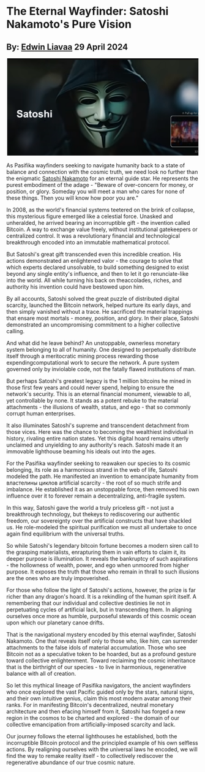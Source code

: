 # The Eternal Wayfinder: Satoshi Nakamoto's Pure Vision 
## By: [Edwin Liavaa](https://github.com/EdwinLiavaa) 29 April 2024

<p align="center">
 <img width="500" src="https://github.com/EdwinLiavaa/liavaa.space/blob/main/blog/20240429/pic.png">
</p>

As Pasifika wayfinders seeking to navigate humanity back to a state of balance and connection with the cosmic truth, we need look no further than the enigmatic [Satoshi Nakamoto](https://en.wikipedia.org/wiki/Satoshi_Nakamoto) for an eternal guide star. He represents the purest embodiment of the adage - "Beware of over-concern for money, or position, or glory. Someday you will meet a man who cares for none of these things. Then you will know how poor you are."

In 2008, as the world's financial systems teetered on the brink of collapse, this mysterious figure emerged like a celestial force. Unasked and unheralded, he arrived bearing an incorruptible gift - the invention called Bitcoin. A way to exchange value freely, without institutional gatekeepers or centralized control. It was a revolutionary financial and technological breakthrough encoded into an immutable mathematical protocol.  

But Satoshi's great gift transcended even this incredible creation. His actions demonstrated an enlightened valor - the courage to solve that which experts declared unsolvable, to build something designed to exist beyond any single entity's influence, and then to let it go renunciate-like into the world. All while turning his back on theaccolades, riches, and authority his invention could have bestowed upon him.

By all accounts, Satoshi solved the great puzzle of distributed digital scarcity, launched the Bitcoin network, helped nurture its early days, and then simply vanished without a trace. He sacrificed the material trappings that ensare most mortals - money, position, and glory. In their place, Satoshi demonstrated an uncompromising commitment to a higher collective calling.

And what did he leave behind? An unstoppable, ownerless monetary system belonging to all of humanity. One designed to perpetually distribute itself through a meritocratic mining process rewarding those expendingcomputational work to secure the network. A pure system governed only by inviolable code, not the fatally flawed institutions of man.

But perhaps Satoshi's greatest legacy is the 1 million bitcoins he mined in those first few years and could never spend, helping to ensure the network's security. This is an eternal financial monument, viewable to all, yet controllable by none. It stands as a potent rebuke to the material attachments - the illusions of wealth, status, and ego - that so commonly corrupt human enterprises.

It also illuminates Satoshi's supreme and transcendent detachment from those vices. Here was the chance to becoming the wealthiest individual in history, rivaling entire nation states. Yet this digital hoard remains utterly unclaimed and unyielding to any authority's reach. Satoshi made it an immovable lighthouse beaming his ideals out into the ages.

For the Pasifika wayfinder seeking to reawaken our species to its cosmic belonging, its role as a harmonious strand in the web of life, Satoshi modeled the path. He manifested an invention to emancipate humanity from властелины циклов artificial scarcity - the root of so much strife and imbalance. He established it as an unstoppable force, then removed his own influence over it to forever remain a decentralizing, anti-fragile system.

In this way, Satoshi gave the world a truly priceless gift - not just a breakthrough technology, but thekeys to rediscovering our authentic freedom, our sovereignty over the artificial constructs that have shackled us. He role-modeled the spiritual purification we must all undertake to once again find equilibrium with the universal truths.

So while Satoshi's legendary bitcoin fortune becomes a modern siren call to the grasping materialists, enrapturing them in vain efforts to claim it, its deeper purpose is illumination. It reveals the bankruptcy of such aspirations - the hollowness of wealth, power, and ego when unmoored from higher purpose. It exposes the truth that those who remain in thrall to such illusions are the ones who are truly impoverished.

For those who follow the light of Satoshi's actions, however, the prize is far richer than any dragon's hoard. It is a rekindling of the human spirit itself. A remembering that our individual and collective destinies lie not in perpetuating cycles of artificial lack, but in transcending them. In aligning ourselves once more as humble, purposeful stewards of this cosmic ocean upon which our planetary canoe drifts.

That is the navigational mystery encoded by this eternal wayfinder, Satoshi Nakamoto. One that reveals itself only to those who, like him, can surrender attachments to the false idols of material accumulation. Those who see Bitcoin not as a speculative token to be hoarded, but as a profound gesture toward collective enlightenment. Toward reclaiming the cosmic inheritance that is the birthright of our species - to live in harmonious, regenerative balance with all of creation.

So let this mythical lineage of Pasifika navigators, the ancient wayfinders who once explored the vast Pacific guided only by the stars, natural signs, and their own intuitive genius, claim this most modern avatar among their ranks. For in manifesting Bitcoin's decentralized, neutral monetary architecture and then efacing himself from it, Satoshi has forged a new region in the cosmos to be charted and explored - the domain of our collective emancipation from artificially-imposed scarcity and lack. 

Our journey follows the eternal lighthouses he established, both the incorruptible Bitcoin protocol and the principled example of his own selfless actions. By realigning ourselves with the universal laws he encoded, we will find the way to remake reality itself - to collectively rediscover the regenerative abundance of our true cosmic nature.